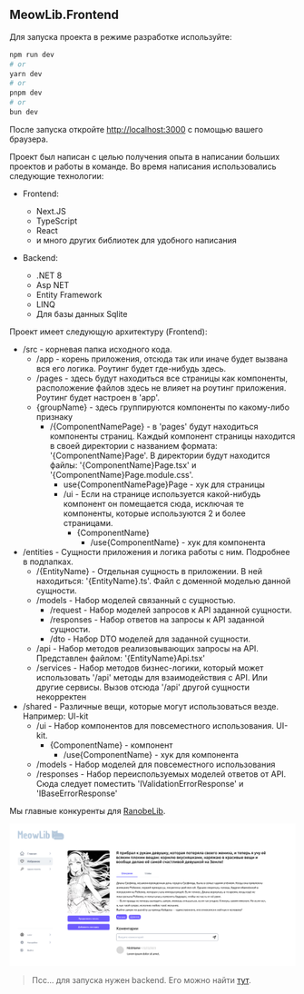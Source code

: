 ## MeowLib.Frontend

Для запуска проекта в режиме разработке используйте:

```bash
npm run dev
# or
yarn dev
# or
pnpm dev
# or
bun dev
```

После запуска откройте [http://localhost:3000](http://localhost:3000) с помощью вашего браузера.

Проект был написан с целью получения опыта в написании больших проектов и работы в команде. Во время написания использовались следующие технологии:

-   Frontend:

    -   Next.JS
    -   TypeScript
    -   React
    -   и много других библиотек для удобного написания

-   Backend:
    -   .NET 8
    -   Asp NET
    -   Entity Framework
    -   LINQ
    -   Для базы данных Sqlite

Проект имеет следующую архитектуру (Frontend):

-   /src - корневая папка исходного кода.
    -   /app - корень приложения, отсюда так или иначе будет вызвана вся его логика. Роутинг будет где-нибудь здесь.
    -   /pages - здесь будут находиться все страницы как компоненты, расположение файлов здесь не влияет на роутинг приложения. Роутинг будет настроен в 'app'.
    - {groupName} - здесь группируются компоненты по какому-либо признаку
      - /{ComponentNamePage} - в 'pages' будут находиться компоненты страниц. Каждый компонент страницы находится в своей директории с названием формата: '{ComponentName}Page'. В директории будут находится файлы: '{ComponentName}Page.tsx' и '{ComponentName}Page.module.css'.
        - use{ComponentNamePage}Page - хук для страницы
        - /ui - Если на странице используется какой-нибудь компонент он помещается сюда, исключая те компоненты, которые используются 2 и более страницами.
          - {ComponentName}
            - /use{ComponentName} - хук для компонента
  -   /entities - Сущности приложения и логика работы с ним. Подробнее в подпапках.
      -   /{EntityName} - Отдельная сущность в приложении. В ней находиться: '{EntityName}.ts'. Файл с доменной моделью данной сущности.
      -   /models - Набор моделей связанный с сущностью.
          -   /request - Набор моделей запросов к API заданной сущности.
          -   /responses - Набор ответов на запросы к API заданной сущности.
          -   /dto - Набор DTO моделей для заданной сущности.
      -   /api - Набор методов реализовывающих запросы на API. Представлен файлом: '{EntityName}Api.tsx'
      -   /services - Набор методов бизнес-логики, который может использовать '/api' методы для взаимодействия с API. Или другие сервисы. Вызов отсюда '/api' другой сущности некорректен
  -   /shared - Различные вещи, которые могут использоваться везде. Например: UI-kit
        - /ui - Набор компонентов для повсеместного использования. UI-kit.
          - {ComponentName} - компонент
            - /use{ComponentName} - хук для компонента
        - /models - Набор моделей для повсеместного использования 
        - /responses - Набор переиспользуемых моделей ответов от API. Сюда следует поместить 'IValidationErrorResponse' и 'IBaseErrorResponse'

Мы главные конкуренты для [RanobeLib](https://ranobelib.me/).

![BookPage.png](.github/BookPage.png)

> Псс... для запуска нужен backend. Его можно найти [тут](https://github.com/ProjectMeowInc/MeowLib.Backend).
